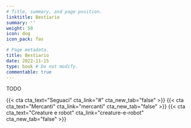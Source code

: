```yaml
---
# Title, summary, and page position.
linktitle: Bestiario
summary: ''
weight: 50
icon: dog
icon_pack: fas

# Page metadata.
title: Bestiario
date: 2022-11-15
type: book # Do not modify.
commentable: true
---
```


TODO

{{< cta cta_text="Seguaci" cta_link="#" cta_new_tab="false" >}} 
{{< cta cta_text="Mercanti" cta_link="mercanti" cta_new_tab="false" >}} 
{{< cta cta_text="Creature e robot" cta_link="creature-e-robot" cta_new_tab="false" >}}


 
